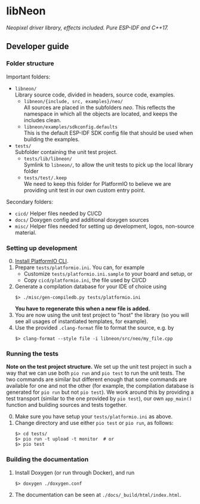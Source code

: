 # libNeon
*Neopixel driver library, effects included. Pure ESP-IDF and C++17.*

## Developer guide

### Folder structure
Important folders:
* `libneon/`  
  Library source code, divided in headers, source code, examples.
    * `libneon/{include, src, examples}/neo/`  
      All sources are placed in the subfolders *neo*. This reflects the namespace in which
      all the objects are located, and keeps the includes clean.
    * `libneon/examples/sdkconfig.defaults`  
      This is the default ESP-IDF SDK config file that should be used when building the examples.  
* `tests/`  
  Subfolder containing the unit test project.
    * `tests/lib/libneon/`  
      Symlink to `libneon/`, to allow the unit tests to pick up the local library folder
    * `tests/test/.keep`  
      We need to keep this folder for PlatformIO to believe we are providing unit test in our own
      custom entry point.

Secondary folders:
* `cicd/` Helper files needed by CI/CD
* `docs/` Doxygen config and additional doxygen sources
* `misc/` Helper files needed for setting up development, logos, non-source material.

### Setting up development
0. [Install PlatformIO CLI](https://platformio.org/install/cli).
1. Prepare `tests/platformio.ini`. You can, for example
    * Customize `tests/platformio.ini.sample` to your board and setup, or
    * Copy `cicd/platformio.ini`, the file used by CI/CD
2. Generate a compilation database for your IDE of choice using
   ```shell
   $> ./misc/gen-compiledb.py tests/platformio.ini       
   ```
   **You have to regenerate this when a new file is added.**
3. You are now using the unit test project to "host" the library (so you will see all usages of instantiated templates,
   for example).
4. Use the provided `.clang-format` file to format the source, e.g. by
   ```shell
   $> clang-format --style file -i libneon/src/neo/my_file.cpp
   ```

### Running the tests
**Note on the test project structure.**
We set up the unit test project in such a way that we can use both `pio run` and `pio test` to run the unit tests.
The two commands are similar but different enough that some commands are available for one and not the other (for
example, the compilation database is generated for `pio run` but not `pio test`). We work around this by providing a
test transport (similar to the one provided by `pio test`), our own `app_main()` function and building sources and tests
together.

0. Make sure you have setup your `tests/platformio.ini` as above.
1. Change directory and use either `pio test` or `pio run`, as follows:
   ```shell
   $> cd tests/
   $> pio run -t upload -t monitor  # or
   $> pio test
   ```

### Building the documentation
1. Install Doxygen (or run through Docker), and run
   ```shell
   $> doxygen ./doxygen.conf
   ```
2. The documentation can be seen at `./docs/_build/html/index.html`.